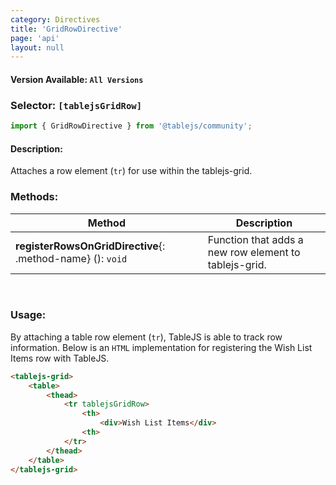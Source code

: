 ```yaml
---
category: Directives
title: 'GridRowDirective'
page: 'api'
layout: null
---
```


#### Version Available: `All Versions`

### Selector: `[tablejsGridRow]`
```typescript
import { GridRowDirective } from '@tablejs/community';
```

#### Description:

Attaches a row element (`tr`) for use within the tablejs-grid.

### Methods:

| Method        | Description | 
| ------------- | ----------- |
| **registerRowsOnGridDirective**{: .method-name} (): `void` | Function that adds a new row element to tablejs-grid. |

<br/>

### Usage:

By attaching a table row element (`tr`), TableJS is able to track row information. Below is an `HTML` implementation for registering the Wish List Items row with TableJS.

```html
<tablejs-grid>
    <table>
        <thead>
            <tr tablejsGridRow>
                <th>
                    <div>Wish List Items</div>
                <th>
            </tr>
        </thead>
    </table>
</tablejs-grid>
```